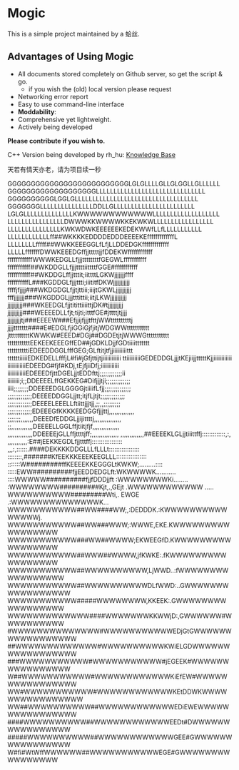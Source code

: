 # Mogic

This is a simple project maintained by a 蛤丝.

## Advantages of Using Mogic

* All documents stored completely on Github server, so get the script & go.
    * if you wish the (old) local version please request
* Networking error report
* Easy to use command-line interface
* **Moddability**: 
* Comprehensive yet lightweight.
* Actively being developed

**Please contribute if you wish to.**

C++ Version being developed by rh_hu: [Knowledge Base](https://github.com/huyuxuab/Knowledge_base)

天若有情天亦老，请为项目续一秒

GGGGGGGGGGGGGGGGGGGGGGGGGGLGLGLLLLGLLGLGGLLGLLLLLL
GGGGGGGGGGGGGGGGGGGLLLLLLLLLLLLLLLLLLLLLLLLLLLLLLL
GGGGGGGGGGLGGLGLLLLLLLLLLLLLLLLLLLLLLLLLLLLLLLLLLL
GGGGGGGLLLLLLLLLLLLLLLDDLLGLLLLLLLLLLLLLLLLLLLLLLL
LGLGLLLLLLLLLLLLLLKWWWWWWWWWWWWLLLLLLLLLLLLLLLLLLL
LLLLLLLLLLLLLLLLDWWWKKWWWWKKEKWKWLLLLLLLLLLLLLLLLL
LLLLLLLLLLLLLLLKWKWDWKEEEEEEKEDEKWWfLLfLLLLLLLLLLL
LLLLLLLLLLLLff##WKKKKEDDDDEDDDEEEEKEfffffffffffffL
LLLLLLLLfffff##WWKKEEEGGLfLfjLLDDEDGKfffffffffffff
LLLLLfffffffDWWKEEEDGffjjtttttjjfDDEKWffffffffffff
ffffffffffffWWWKEDGLLfjjjttttttttfGEGWLfffffffffff
fffffffffff##WKDDGLLfjjjttttiittttfGGE#fffffffffff
fffffffffff##WKDDGLffjjtttit;iittttLGKWjjjjjjjffff
ffffffffffL###KGDDGLfjjjttti;iiititfDKWjjjjjjjjjjj
ffffjfjjjj###WKDGDGLfjjtjttiii;iiijtGKWLjjjjjjjjjj
fffjjjjjjj###WKGDDGLjjjtttittii;iitjLKWjjjjjjjjjjj
jjjjjjjjjj###WKEEDGLfjjtitittiiiittjDK#tjjjjjjjjjj
jjjjjjjjjj###WEEEEDLLfjt;tijti;itttfGE#jttttjtjjjj
jjjjjjjjjtj###EEEEW###EfjjijfjjjtfttjWWttttttttttj
jjjjttttttt####E#EDGLfjiGGiGjfjitjWDGWWttttttttttt
jttttttttttKWWKW#EEED#DGj##DGDEtjtjWWWGttttttttttt
tttttttttttEEKEEKEEEGffED##jGDKLDjjfGDtiiiittttttt
ttttttttttiEDEEDDGGLfffGEG;GLftitjtfjjiiiiiiiiittt
ttttttiiiiiEDKEDELLfffjL#fi#jGfjttijtjiiiiiiiiiiii
ttiiiiiiiiiGEDEDDGLjjjtKEjiijjtttttKjjiiiiiiiiiiii
iiiiiiiiiiiiEDEEDG#fjf#KDj,tEjfjiiDfj;iiiiiiiiiiii
iiiiiiiiiiiiEDEEEDfjttDGELjjtEDDfttj;;;;;;;;;;;;ii
iiiiiiii;i;;DDEEEELffGEKKEG#Difjjjtji;;;;;;;;;;;;;
iiii;;;;;;;;DDEEEEDGLGGGGjtiiiifLfjj;;;;;;;;;;;;;;
;;;;;;;;;;;;;DEEEEDDGGLjjtt;itjfLjtjt;;;;;;;;;;;;;
;;;;;;;;;;;;;DEEEELEEELLftiittjjjtjj,;;,,;;;;;;;;;
;;;;;;;;;;;;;EDEEEGfKKKKEEDGGfjjjttj,,,,,,,,,,,,,,
;;;;;;;,,,,,,,DEEEDfEDDGLjjijittttj,,,,,,,,,,,,,,,
;;,,,,,,,,,,,,DEEEELLGGLffjtiitjfjf,,,,,,,,,,,,,,,
,,,,,,,,,,,,,,DDEEEEjGLLffjttttjff;,,,,,,,,,,,,,,,
,,,,,,,,,,,,,##EEEEKLGLjjtiiittffj:::::::::::::,:,
,,,,,,,,,,,:E##jEEKKEGDLfjjtttffj:::::::::::::::::
,,,:,::::::.####DEKKKKDDGLLLfLLLt:::::::::::::::::
::::::::,#######KfEEKKKEEEKEEGLLL:::::::::::::::::
:::::::W#########ffKEEEEKKEGGGLtKWKW;.........::::
:::::EWW##########fjjEEDDEDGLft:WKWWWWK...........
::::WWWWW##########fjjfDDDjjft :WWWWWWWWKi........
:WWWWWWWW##########Kjt,.,GEjt  .WWWWWWWWWWWW .....
WWWWWWWWWW#########Wti,. EWGE .:WWWWWWWWWWWWWWK...
WWWWWWWWWWW##WW####WW;,:DEDDDK.:KWWWWWWWWWWWWWWWj.
WWWWWWWWWWW##WW###WWW;:WWWE,EKE.KWWWWWWWWWWWWWWWWW
WWWWWWWWWWW###WW##WWWW;EKWEEGfD.KWWWWWWWWWWWWWWWWW
WWWWWWWWWWW##WWW##WWWW,jfKWKE:.fKWWWWWWWWWWWWWWWWW
WWWWWWWWWWW##WWWWWWWWWW,LjWWD..:fWWWWWWWWWWWWWWWWW
WWWWWWWWWWW##WWWWWWWWWWDLfWWD:..GWWWWWWWWWWWWWWWWW
WWWWWWWWWWW#####WWWWWWWW,KKEEK:.GWWWWWWWWWWWWWWWWW
WWWWWWWWWWWWW####WWWWWWWKKWWjD:,GWWWWWW#WWWWWWWWWW
#WWWWWWWWWWWWWW#WWWWWWWWWWWEDjGtGWWWWWWWWWWWWWWWWW
##WWWWWWWWWWWWW#WWWWWWWWWWKWiELGDWWWWWWWWWWWWWWWWW
###WWWWWWWWWWW#WWWWWWWWWWW#jEGEEK#WWWWWWWWWWWWWWWW
W##WWWWWWWWWWW#WWWWWWWWWWWWKiEfEW#WWWWWWWWWWWWWWWW
WW#WWWWWWWWWWW#WWWWWWWWWWWWKEtDDWKWWWWWWWWWWWWWWWW
WW##WWWWWWWWWW##WWWWWWWWWWWWEDiEWEWWWWWWWWWWWWWWWW
####WWWWWWWWWW##WWWWWWWWWWWWEEDt#DWWWWWWWWWWWWWWWW
#####WWWWWWWWWW##WWWWWWWWWWWWGEE#GWWWWWWWWWWWWWWWW
W#fi#WtWffWWWWWW##WWWWWWWWWWWEGE#GWWWWWWWWWWWWWWWW
